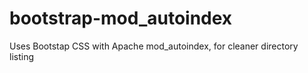 # bootstrap-mod_autoindex
Uses Bootstap CSS with Apache mod_autoindex, for cleaner directory listing

